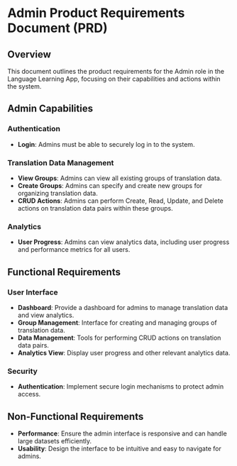 # Admin Product Requirements Document (PRD)

## Overview
This document outlines the product requirements for the Admin role in the Language Learning App, focusing on their capabilities and actions within the system.

## Admin Capabilities

### Authentication
- **Login**: Admins must be able to securely log in to the system.

### Translation Data Management
- **View Groups**: Admins can view all existing groups of translation data.
- **Create Groups**: Admins can specify and create new groups for organizing translation data.
- **CRUD Actions**: Admins can perform Create, Read, Update, and Delete actions on translation data pairs within these groups.

### Analytics
- **User Progress**: Admins can view analytics data, including user progress and performance metrics for all users.

## Functional Requirements

### User Interface
- **Dashboard**: Provide a dashboard for admins to manage translation data and view analytics.
- **Group Management**: Interface for creating and managing groups of translation data.
- **Data Management**: Tools for performing CRUD actions on translation data pairs.
- **Analytics View**: Display user progress and other relevant analytics data.

### Security
- **Authentication**: Implement secure login mechanisms to protect admin access.

## Non-Functional Requirements
- **Performance**: Ensure the admin interface is responsive and can handle large datasets efficiently.
- **Usability**: Design the interface to be intuitive and easy to navigate for admins.
